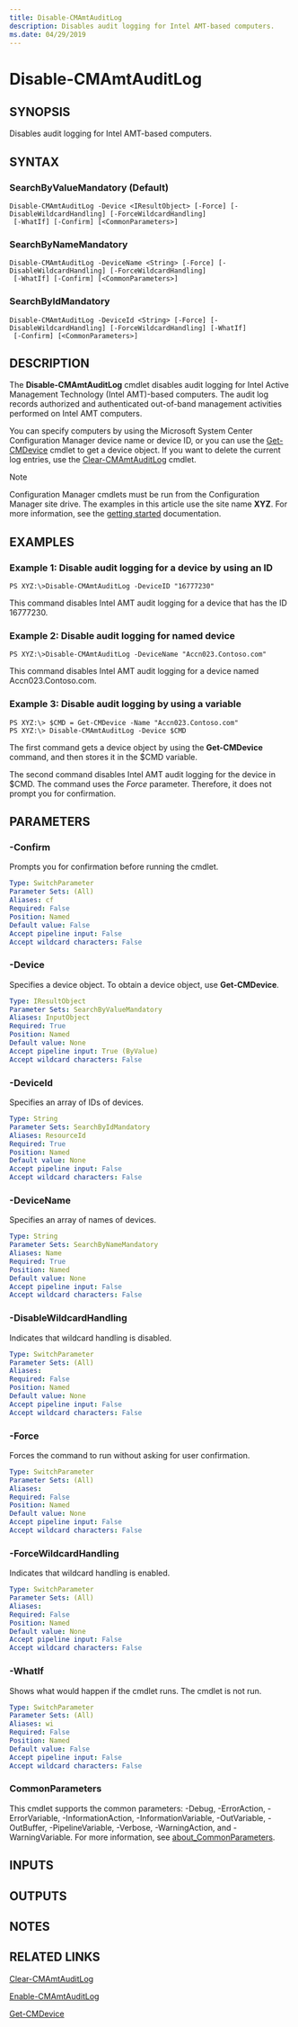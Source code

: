```yaml
---
title: Disable-CMAmtAuditLog
description: Disables audit logging for Intel AMT-based computers.
ms.date: 04/29/2019
---
```


# Disable-CMAmtAuditLog

## SYNOPSIS
Disables audit logging for Intel AMT-based computers.

## SYNTAX

### SearchByValueMandatory (Default)
```
Disable-CMAmtAuditLog -Device <IResultObject> [-Force] [-DisableWildcardHandling] [-ForceWildcardHandling]
 [-WhatIf] [-Confirm] [<CommonParameters>]
```

### SearchByNameMandatory
```
Disable-CMAmtAuditLog -DeviceName <String> [-Force] [-DisableWildcardHandling] [-ForceWildcardHandling]
 [-WhatIf] [-Confirm] [<CommonParameters>]
```

### SearchByIdMandatory
```
Disable-CMAmtAuditLog -DeviceId <String> [-Force] [-DisableWildcardHandling] [-ForceWildcardHandling] [-WhatIf]
 [-Confirm] [<CommonParameters>]
```

## DESCRIPTION
The **Disable-CMAmtAuditLog** cmdlet disables audit logging for Intel Active Management Technology (Intel AMT)-based computers.
The audit log records authorized and authenticated out-of-band management activities performed on Intel AMT computers.

You can specify computers by using the Microsoft System Center Configuration Manager device name or device ID, or you can use the [Get-CMDevice](Get-CMDevice.md) cmdlet to get a device object.
If you want to delete the current log entries, use the [Clear-CMAmtAuditLog](Clear-CMAmtAuditLog.md) cmdlet.

> [!NOTE]
> Configuration Manager cmdlets must be run from the Configuration Manager site drive.
> The examples in this article use the site name **XYZ**. For more information, see the
> [getting started](/powershell/sccm/overview) documentation.

## EXAMPLES

### Example 1: Disable audit logging for a device by using an ID
```
PS XYZ:\>Disable-CMAmtAuditLog -DeviceID "16777230"
```

This command disables Intel AMT audit logging for a device that has the ID 16777230.

### Example 2: Disable audit logging for named device
```
PS XYZ:\>Disable-CMAmtAuditLog -DeviceName "Accn023.Contoso.com"
```

This command disables Intel AMT audit logging for a device named Accn023.Contoso.com.

### Example 3: Disable audit logging by using a variable
```
PS XYZ:\> $CMD = Get-CMDevice -Name "Accn023.Contoso.com"
PS XYZ:\> Disable-CMAmtAuditLog -Device $CMD
```

The first command gets a device object by using the **Get-CMDevice** command, and then stores it in the $CMD variable.

The second command disables Intel AMT audit logging for the device in $CMD.
The command uses the *Force* parameter.
Therefore, it does not prompt you for confirmation.

## PARAMETERS

### -Confirm
Prompts you for confirmation before running the cmdlet.

```yaml
Type: SwitchParameter
Parameter Sets: (All)
Aliases: cf
Required: False
Position: Named
Default value: False
Accept pipeline input: False
Accept wildcard characters: False
```

### -Device
Specifies a device object.
To obtain a device object, use **Get-CMDevice**.

```yaml
Type: IResultObject
Parameter Sets: SearchByValueMandatory
Aliases: InputObject
Required: True
Position: Named
Default value: None
Accept pipeline input: True (ByValue)
Accept wildcard characters: False
```

### -DeviceId
Specifies an array of IDs of devices.

```yaml
Type: String
Parameter Sets: SearchByIdMandatory
Aliases: ResourceId
Required: True
Position: Named
Default value: None
Accept pipeline input: False
Accept wildcard characters: False
```

### -DeviceName
Specifies an array of names of devices.

```yaml
Type: String
Parameter Sets: SearchByNameMandatory
Aliases: Name
Required: True
Position: Named
Default value: None
Accept pipeline input: False
Accept wildcard characters: False
```

### -DisableWildcardHandling
Indicates that wildcard handling is disabled.

```yaml
Type: SwitchParameter
Parameter Sets: (All)
Aliases:
Required: False
Position: Named
Default value: None
Accept pipeline input: False
Accept wildcard characters: False
```

### -Force
Forces the command to run without asking for user confirmation.

```yaml
Type: SwitchParameter
Parameter Sets: (All)
Aliases:
Required: False
Position: Named
Default value: None
Accept pipeline input: False
Accept wildcard characters: False
```

### -ForceWildcardHandling
Indicates that wildcard handling is enabled.

```yaml
Type: SwitchParameter
Parameter Sets: (All)
Aliases:
Required: False
Position: Named
Default value: None
Accept pipeline input: False
Accept wildcard characters: False
```

### -WhatIf
Shows what would happen if the cmdlet runs.
The cmdlet is not run.

```yaml
Type: SwitchParameter
Parameter Sets: (All)
Aliases: wi
Required: False
Position: Named
Default value: False
Accept pipeline input: False
Accept wildcard characters: False
```

### CommonParameters
This cmdlet supports the common parameters: -Debug, -ErrorAction, -ErrorVariable, -InformationAction, -InformationVariable, -OutVariable, -OutBuffer, -PipelineVariable, -Verbose, -WarningAction, and -WarningVariable. For more information, see [about_CommonParameters](https://go.microsoft.com/fwlink/?LinkID=113216).

## INPUTS

## OUTPUTS

## NOTES

## RELATED LINKS

[Clear-CMAmtAuditLog](Clear-CMAmtAuditLog.md)

[Enable-CMAmtAuditLog](Enable-CMAmtAuditLog.md)

[Get-CMDevice](Get-CMDevice.md)


